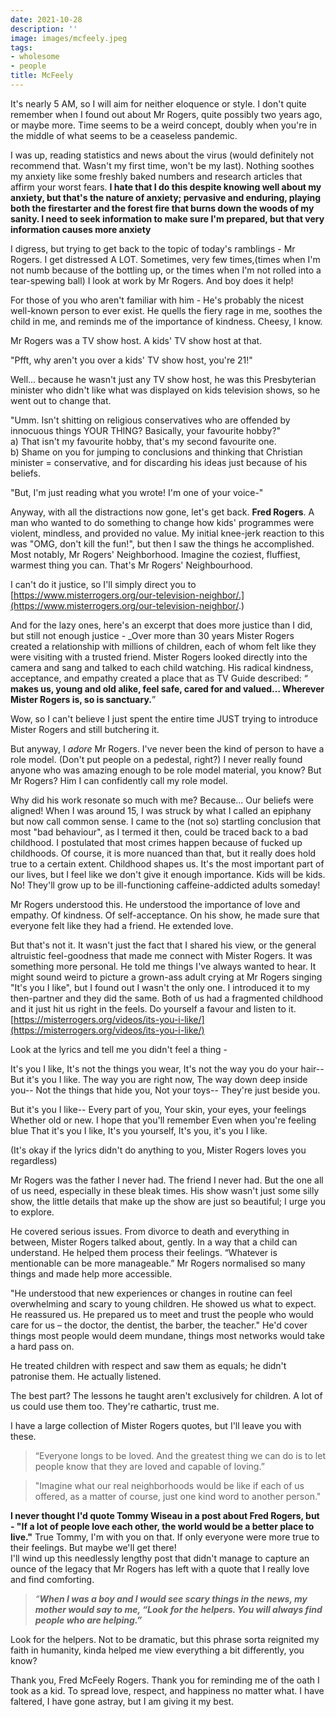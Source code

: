 ```yaml
---
date: 2021-10-28
description: ''
image: images/mcfeely.jpeg
tags:
- wholesome
- people
title: McFeely
---
```

   
It's nearly 5 AM, so I will aim for neither eloquence or style. I don't quite remember when I found out about Mr Rogers, quite possibly two years ago, or maybe more. Time seems to be a weird concept, doubly when you're in the middle of what seems to be a ceaseless pandemic.   
   
I was up, reading statistics and news about the virus (would definitely not recommend that. Wasn't my first time, won't be my last). Nothing soothes my anxiety like some freshly baked numbers and research articles that affirm your worst fears. **I hate that I do this despite knowing well about my anxiety, but that's the nature of anxiety; pervasive and enduring, playing both the firestarter and the forest fire that burns down the woods of my sanity. I need to seek information to make sure I'm prepared, but that very information causes more anxiety**   
   
I digress, but trying to get back to the topic of today's ramblings - Mr Rogers. I get distressed A LOT. Sometimes, very few times,(times when I'm not numb because of the bottling up, or the times when I'm not rolled into a tear-spewing ball) I look at work by Mr Rogers. And boy does it help!   
   
For those of you who aren't familiar with him - He's probably the nicest well-known person to ever exist. He quells the fiery rage in me, soothes the child in me, and reminds me of the importance of kindness. Cheesy, I know.   
   
Mr Rogers was a TV show host. A kids' TV show host at that.    
   
"Pfft, why aren't you over a kids' TV show host, you're 21!"    
   
Well... because he wasn't just any TV show host, he was this Presbyterian minister who didn't like what was displayed on kids television shows, so he went out to change that.   
   
"Umm. Isn't shitting on religious conservatives who are offended by innocuous things YOUR THING? Basically, your favourite hobby?"   
a) That isn't my favourite hobby, that's my second favourite one.    
b) Shame on you for jumping to conclusions and thinking that Christian minister = conservative, and for discarding his ideas just because of his beliefs.   
   
"But, I'm just reading what you wrote! I'm one of your voice-"   
   
Anyway, with all the distractions now gone, let's get back. **Fred Rogers**. A man who wanted to do something to change how kids' programmes were violent, mindless, and provided no value. My initial knee-jerk reaction to this was "OMG, don't kill the fun!", but then I saw the things he accomplished. Most notably, Mr Rogers' Neighborhood. Imagine the coziest, fluffiest, warmest thing you can. That's Mr Rogers' Neighbourhood.   
   
I can't do it justice, so I'll simply direct you to [https://www.misterrogers.org/our-television-neighbor/.](https://www.misterrogers.org/our-television-neighbor/.)   
   
And for the lazy ones, here's an excerpt that does more justice than I did, but still not enough justice - _Over more than 30 years Mister Rogers created a relationship with millions of children, each of whom felt like they were visiting with a trusted friend. Mister Rogers looked directly into the camera and sang and talked to each child watching. His radical kindness, acceptance, and empathy created a place that as TV Guide described: “ **makes us, young and old alike, feel safe, cared for and valued… Wherever Mister Rogers is, so is sanctuary.**”   
   
Wow, so I can't believe I just spent the entire time JUST trying to introduce Mister Rogers and still butchering it.   
   
But anyway, I _adore_ Mr Rogers. I've never been the kind of person to have a role model. (Don't put people on a pedestal, right?) I never really found anyone who was amazing enough to be role model material, you know? But Mr Rogers? Him I can confidently call my role model.   
   
Why did his work resonate so much with me? Because... Our beliefs were aligned! When I was around 15, I was struck by what I called an epiphany but now call common sense. I came to the (not so) startling conclusion that most "bad behaviour", as I termed it then, could be traced back to a bad childhood. I postulated that most crimes happen because of fucked up childhoods. Of course, it is more nuanced than that, but it really does hold true to a certain extent. Childhood shapes us. It's the most important part of our lives, but I feel like we don't give it enough importance. Kids will be kids. No! They'll grow up to be ill-functioning caffeine-addicted adults someday!   
   
Mr Rogers understood this. He understood the importance of love and empathy. Of kindness. Of self-acceptance. On his show, he made sure that everyone felt like they had a friend. He extended love.   
   
But that's not it. It wasn't just the fact that I shared his view, or the general altruistic feel-goodness that made me connect with Mister Rogers. It was something more personal. He told me things I've always wanted to hear. It might sound weird to picture a grown-ass adult crying at Mr Rogers singing "It's you I like", but I found out I wasn't the only one. I introduced it to my then-partner and they did the same. Both of us had a fragmented childhood and it just hit us right in the feels. Do yourself a favour and listen to it. [https://misterrogers.org/videos/its-you-i-like/](https://misterrogers.org/videos/its-you-i-like/)   
   
Look at the lyrics and tell me you didn't feel a thing -   
   
It's you I like, It's not the things you wear, It's not the way you do your hair-- But it's you I like. The way you are right now, The way down deep inside you-- Not the things that hide you, Not your toys-- They're just beside you.   
   
But it's you I like-- Every part of you, Your skin, your eyes, your feelings Whether old or new. I hope that you'll remember Even when you're feeling blue That it's you I like, It's you yourself, It's you, it's you I like.   
   
(It's okay if the lyrics didn't do anything to you, Mister Rogers loves you regardless)   
   
Mr Rogers was the father I never had. The friend I never had. But the one all of us need, especially in these bleak times. His show wasn't just some silly show, the little details that make up the show are just so beautiful; I urge you to explore.   
   
He covered serious issues. From divorce to death and everything in between, Mister Rogers talked about, gently. In a way that a child can understand. He helped them process their feelings. “Whatever is mentionable can be more manageable.” Mr Rogers normalised so many things and made help more accessible.   
   
"He understood that new experiences or changes in routine can feel overwhelming and scary to young children. He showed us what to expect. He reassured us. He prepared us to meet and trust the people who would care for us – the doctor, the dentist, the barber, the teacher." He'd cover things most people would deem mundane, things most networks would take a hard pass on.   
   
He treated children with respect and saw them as equals; he didn't patronise them. He actually listened.   
   
The best part? The lessons he taught aren't exclusively for children. A lot of us could use them too. They're cathartic, trust me.   
   
I have a large collection of Mister Rogers quotes, but I'll leave you with these.   
   
> “Everyone longs to be loved. And the greatest thing we can do is to let people know that they are loved and capable of loving.”   
   
> "Imagine what our real neighborhoods would be like if each of us offered, as a matter of course, just one kind word to another person."   
   
**I never thought I'd quote Tommy Wiseau in a post about Fred Rogers, but - "If a lot of people love each other, the world would be a better place to live."** True Tommy, I'm with you on that. If only everyone were more true to their feelings. But maybe we'll get there!   
I'll wind up this needlessly lengthy post that didn't manage to capture an ounce of the legacy that Mr Rogers has left with a quote that I really love and find comforting.   
   
> _“**When I was a boy and I would see scary things in the news, my mother would say to me, “Look for the helpers. You will always find people who are helping.”**_   
   
Look for the helpers. Not to be dramatic, but this phrase sorta reignited my faith in humanity, kinda helped me view everything a bit differently, you know?   
   
Thank you, Fred McFeely Rogers. Thank you for reminding me of the oath I took as a kid. To spread love, respect, and happiness no matter what. I have faltered, I have gone astray, but I am giving it my best.
